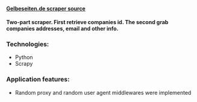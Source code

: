 #### [Gelbeseiten.de scraper source](https://bitbucket.org/putalas/gelbeseiten_grab_data/src/master/)
#### Two-part scraper. First retrieve companies id. The second grab companies addresses, email and other info.


### Technologies:
 * Python
 * Scrapy
 
### Application features:
 * Random proxy and random user agent middlewares were implemented
